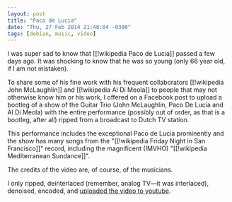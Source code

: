 ```yaml
---
layout: post
title: "Paco de Lucia"
date: "Thu, 27 Feb 2014 21:48:04 -0300"
tags: [debian, music, video]
---
```


I was super sad to know that [[!wikipedia Paco de Lucia]] passed a few days
ago. It was shocking to know that he was so young (only 66 year old, if I am
not mistaken).

To share some of his fine work with his frequent collaborators
[[!wikipedia John McLaughlin]] and [[!wikipedia Al Di Meola]] to people that
may not otherwise know him or his work, I offered on a Facebook post to
upload a bootleg of a show of the Guitar Trio (John McLaughlin, Paco De
Lucia and Al Di Meola) with the entire performance (possibly out of order,
as that is a bootleg, after all) ripped from a broadcast to Dutch TV
station.

This performance includes the exceptional Paco de Lucia prominently and the
show has many songs from the "[[!wikipedia Friday Night in San Francisco]]"
record, including the magnificent (IMVHO)
"[[!wikipedia Mediterranean Sundance]]".

The credits of the video are, of course, of the musicians.

I only ripped, deinterlaced (remember, analog TV&mdash;it was interlaced),
denoised, encoded, and [uploaded the video to youtube][1].

[1]: http://youtu.be/0tzfUYz2t5w

